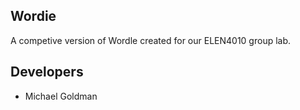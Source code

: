 ## Wordie

A competive version of Wordle created for our ELEN4010 group lab.

## Developers
- Michael Goldman
